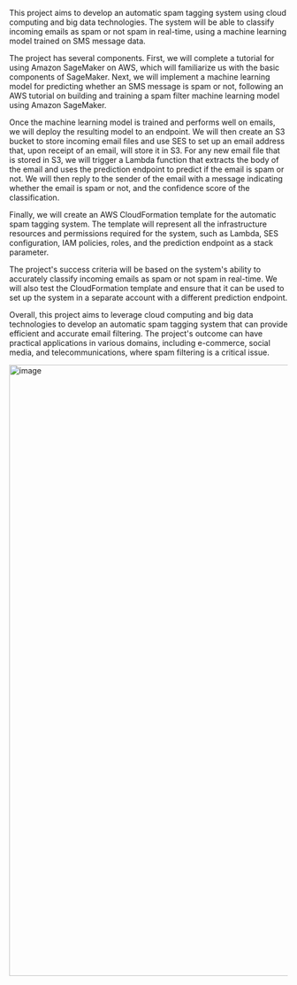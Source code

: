This project aims to develop an automatic spam tagging system using cloud computing and big data technologies. The system will be able to classify incoming emails as spam or not spam in real-time, using a machine learning model trained on SMS message data.

The project has several components. First, we will complete a tutorial for using Amazon SageMaker on AWS, which will familiarize us with the basic components of SageMaker. Next, we will implement a machine learning model for predicting whether an SMS message is spam or not, following an AWS tutorial on building and training a spam filter machine learning model using Amazon SageMaker.

Once the machine learning model is trained and performs well on emails, we will deploy the resulting model to an endpoint. We will then create an S3 bucket to store incoming email files and use SES to set up an email address that, upon receipt of an email, will store it in S3. For any new email file that is stored in S3, we will trigger a Lambda function that extracts the body of the email and uses the prediction endpoint to predict if the email is spam or not. We will then reply to the sender of the email with a message indicating whether the email is spam or not, and the confidence score of the classification.

Finally, we will create an AWS CloudFormation template for the automatic spam tagging system. The template will represent all the infrastructure resources and permissions required for the system, such as Lambda, SES configuration, IAM policies, roles, and the prediction endpoint as a stack parameter.

The project's success criteria will be based on the system's ability to accurately classify incoming emails as spam or not spam in real-time. We will also test the CloudFormation template and ensure that it can be used to set up the system in a separate account with a different prediction endpoint.

Overall, this project aims to leverage cloud computing and big data technologies to develop an automatic spam tagging system that can provide efficient and accurate email filtering. The project's outcome can have practical applications in various domains, including e-commerce, social media, and telecommunications, where spam filtering is a critical issue.



<img width="1105" alt="image" src="https://user-images.githubusercontent.com/97984259/230731876-77e47579-cf7c-4531-95a3-eda0dbc142fc.png">


